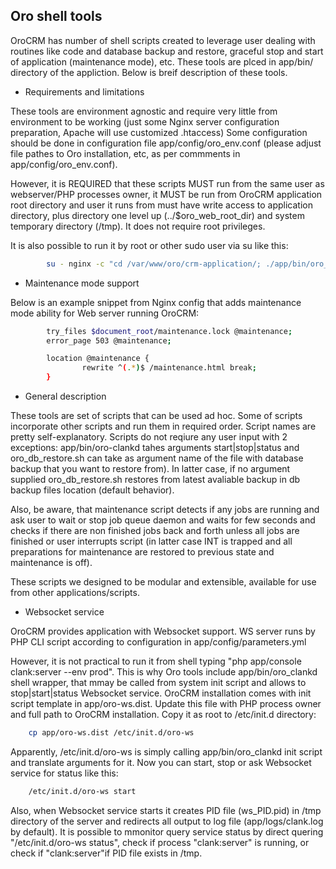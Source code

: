 ## Oro shell tools

OroCRM has number of shell scripts created to leverage user dealing with routines like code and database backup and restore, graceful stop and start of application (maintenance mode), etc.
These tools are plced in app/bin/ directory of the appliction. Below is breif description of these tools.

- Requirements and limitations

These tools are environment agnostic and require very little from environment to be working (just some Nginx server configuration preparation, Apache will use customized .htaccess)
Some configuration should be done in configuration file app/config/oro_env.conf (please adjust file pathes to Oro installation, etc, as per commments in app/config/oro_env.conf).

However, it is REQUIRED that these scripts MUST run from the same user as webserver/PHP processes owner, it MUST be run from OroCRM application root directory and user it runs from must have write access to application directory, plus directory one level up (../$oro_web_root_dir) and system temporary directory (/tmp). It does not require root privileges.

It is also possible to run it by root or other sudo user via su like this:

```bash
        su - nginx -c "cd /var/www/oro/crm-application/; ./app/bin/oro_backup.sh"
```

- Maintenance mode support

Below is an example snippet from Nginx config that adds maintenance mode ability for Web server running OroCRM:

```bash
        try_files $document_root/maintenance.lock @maintenance;
        error_page 503 @maintenance;

        location @maintenance {
                rewrite ^(.*)$ /maintenance.html break;
        }
```

- General description

These tools are set of scripts that can be used ad hoc. Some of scripts incorporate other scripts and run them in required order. Script names are pretty self-explanatory. Scripts do not reqiure any user input with 2 exceptions: app/bin/oro-clankd tahes arguments start|stop|status and oro_db_restore.sh can take as argument name of the file with database backup that you want to restore from). In latter case, if no argument supplied oro_db_restore.sh restores from latest avaliable backup in db backup files location (default behavior).

Also, be aware, that maintenance script detects if any jobs are running and ask user to wait or stop job queue daemon and waits for few seconds and checks if there are non finished jobs back and forth unless all jobs are finished or user interrupts script (in latter case INT is trapped and all preparations for maintenance are restored to previous state and maintenance is off). 

These scripts we designed to be modular and extensible, available for use from other applications/scripts.

- Websocket service

OroCRM provides application with Websocket support. WS server runs by PHP CLI script according to configuration in app/config/parameters.yml

However, it is not practical to run it from shell typing "php app/console clank:server --env prod". This is why Oro tools include app/bin/oro_clankd shell wrapper, that mmay be called from system init script and allows to stop|start|status Websocket service. OroCRM installation comes with init script template in app/oro-ws.dist. Update this file with PHP process owner and full path to OroCRM installation. Copy it as root to /etc/init.d directory:

```bash
	cp app/oro-ws.dist /etc/init.d/oro-ws
```

Apparently, /etc/init.d/oro-ws is simply calling app/bin/oro_clankd init script and translate arguments for it. Now you can start, stop or ask Websocket service for status like this:

```bash
	/etc/init.d/oro-ws start
```

Also, when Websocket service starts it creates PID file (ws_PID.pid) in /tmp directory of the server and redirects all output to log file (app/logs/clank.log by default). It is possible to mmonitor query service status by direct quering "/etc/init.d/oro-ws status", check if process "clank:server" is running, or check if "clank:server"if PID file exists in /tmp.  
